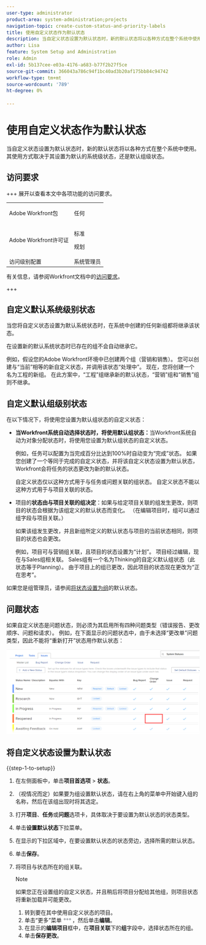 ```yaml
---
user-type: administrator
product-area: system-administration;projects
navigation-topic: create-custom-status-and-priority-labels
title: 使用自定义状态作为默认状态
description: 当自定义状态设置为默认状态时，新的默认状态将以各种方式在整个系统中使用。 其使用方式取决于其设置为默认的系统级状态，还是默认组级状态。
author: Lisa
feature: System Setup and Administration
role: Admin
exl-id: 5b137cee-e03a-4176-a683-b77f2b27f5ce
source-git-commit: 366043a786c94f1bc40ad3b20af175bb84c94742
workflow-type: tm+mt
source-wordcount: '789'
ht-degree: 0%

---
```


# 使用自定义状态作为默认状态

当自定义状态设置为默认状态时，新的默认状态将以各种方式在整个系统中使用。 其使用方式取决于其设置为默认的系统级状态，还是默认组级状态。

## 访问要求

+++ 展开以查看本文中各项功能的访问要求。

<table style="table-layout:auto"> 
 <col> 
 <col> 
 <tbody> 
  <tr> 
   <td>Adobe Workfront包</td> 
   <td><p>任何</p></td> 
  </tr> 
  <tr> 
   <td>Adobe Workfront许可证</td> 
   <td><p>标准</p>
       <p>规划</p></td>
  </tr> 
  <tr> 
   <td>访问级别配置</td> 
   <td>系统管理员</td> 
  </tr> 
 </tbody> 
</table>

有关信息，请参阅Workfront文档中的[访问要求](/help/quicksilver/administration-and-setup/add-users/access-levels-and-object-permissions/access-level-requirements-in-documentation.md)。

+++

## 自定义默认系统级别状态

当您将自定义状态设置为默认系统状态时，在系统中创建的任何新组都将继承该状态。

在设置新的默认系统状态时已存在的组不会自动继承它。

例如，假设您的Adobe Workfront环境中已创建两个组（营销和销售）。 您可以创建与“当前”相等的新自定义状态，并调用该状态“处理中”。 现在，您将创建一个名为工程的新组。 在此方案中，“工程”组继承新的默认状态，“营销”组和“销售”组则不继承。

## 自定义默认组级别状态

在以下情况下，将使用您设置为默认组状态的自定义状态：

* **当Workfront系统自动选择状态时，将使用默认组状态：**&#x200B;当Workfront系统自动为对象分配状态时，将使用您设置为默认组状态的自定义状态。

  例如，任务可以配置为当完成百分比达到100%时自动变为“完成”状态。 如果您创建了一个等同于完成的自定义状态，并将该自定义状态设置为默认状态，Workfront会将任务的状态更改为新的默认状态。

  自定义状态仅以这种方式用于与任务或问题关联的组状态。 自定义状态不能以这种方式用于与项目关联的状态。

* 项目的&#x200B;**状态由与项目关联的组决定**：如果与给定项目关联的组发生更改，则项目的状态会根据为该组定义的默认状态而变化。 （在编辑项目时，组可以通过组字段与项目关联。）

  如果该组发生更改，并且新组所定义的默认状态与项目的当前状态相同，则项目的状态也会更改。

  例如，项目可与营销组关联，且项目的状态设置为“计划”。 项目经过编辑，现在与Sales组相关联。 Sales组有一个名为Thinking的自定义默认组状态（此状态等于Planning）。 由于项目上的组已更改，因此项目的状态现在更改为“正在思考”。

如果您是组管理员，请参阅[将状态设置为组](/help/quicksilver/administration-and-setup/manage-groups/manage-group-statuses/use-custom-statuses-as-default-statuses-group.md)的默认状态。

## 问题状态

如果自定义状态是问题状态，则必须为其启用所有四种问题类型（错误报告、更改顺序、问题和请求）。 例如，在下面显示的问题状态中，由于未选择“更改单”问题类型，因此不能将“重新打开”状态用作默认状态：

![所有问题类型已启用](assets/all-4-issue-types-enabled.png)

## 将自定义状态设置为默认状态

{{step-1-to-setup}}

1. 在左侧面板中，单击&#x200B;**项目首选项** > **状态**。
1. （视情况而定）如果要为组设置默认状态，请在右上角的菜单中开始键入组的名称，然后在该组出现时将其选定。
1. 打开&#x200B;**项目**、**任务**&#x200B;或&#x200B;**问题**&#x200B;选项卡，具体取决于要设置为默认状态的状态类型。
1. 单击&#x200B;**设置默认状态**&#x200B;下拉菜单。
1. 在显示的下拉区域中，在要设置默认状态的状态旁边，选择所需的默认状态。
1. 单击&#x200B;**保存**。
1. 将项目与状态所在的组关联。

   >[!NOTE]
   >
   >如果您正在设置组的自定义状态，并且稍后将项目分配给其他组，则项目状态将重新加载并可能更改。

   1. 转到要在其中使用自定义状态的项目。
   1. 单击“更多”菜单![更多图标](assets/more-icon.png)，然后单击&#x200B;**编辑**。
   1. 在显示的&#x200B;**编辑项目**&#x200B;框中，在&#x200B;**项目关联**&#x200B;下的&#x200B;**组**&#x200B;字段中，选择状态所在的组。
   1. 单击&#x200B;**保存更改**。
